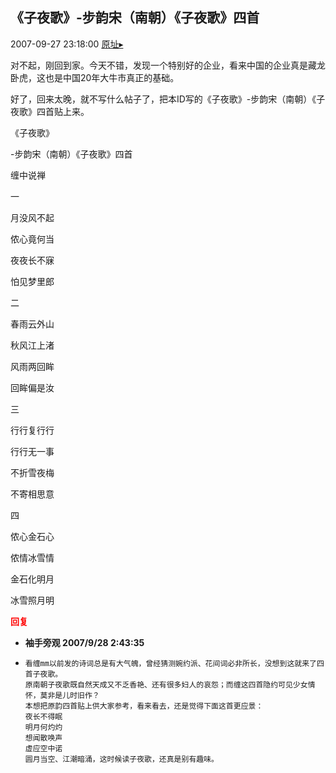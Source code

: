 ## 《子夜歌》-步韵宋（南朝）《子夜歌》四首
2007-09-27 23:18:00
[原址▸](http://www.fxgan.com/chan_time/2007_07_12/705.htm)



 对不起，刚回到家。今天不错，发现一个特别好的企业，看来中国的企业真是藏龙卧虎，这也是中国20年大牛市真正的基础。


 


 


 好了，回来太晚，就不写什么帖子了，把本ID写的《子夜歌》-步韵宋（南朝）《子夜歌》四首贴上来。


 


 《子夜歌》


 


 -步韵宋（南朝）《子夜歌》四首


 


 缠中说禅


 


 一


 


 月没风不起


 侬心竟何当


 夜夜长不寐


 怕见梦里郎


 


 


 二


 


 春雨云外山


 秋风江上渚


 风雨两回眸


 回眸偏是汝


 


 


 三


 


 行行复行行


 行行无一事


 不折雪夜梅


 不寄相思意


 


 


 四


 


 侬心金石心


 侬情冰雪情


 金石化明月


 冰雪照月明





<font color='red'>**回复**</font>


- **袖手旁观 2007/9/28 2:43:35**
- ```
  看缠mm以前发的诗词总是有大气魄，曾经猜测婉约派、花间词必非所长，没想到这就来了四首子夜歌。
  原南朝子夜歌既自然天成又不乏香艳、还有很多妇人的哀怨；而缠这四首隐约可见少女情怀，莫非是儿时旧作？
  本想把原韵四首贴上供大家参考，看来看去，还是觉得下面这首更应景：
  夜长不得眠
  明月何灼灼
  想闻散唤声
  虚应空中诺
  圆月当空、江潮暗涌，这时候读子夜歌，还真是别有趣味。
  ```
